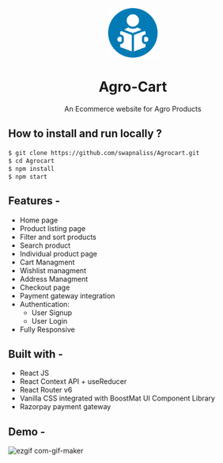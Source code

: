 <div align="center">
  <img src="src/assets/logo.png" height="100" width="100" alt="logo"/>
  
# Agro-Cart
  An Ecommerce website for Agro Products 
</div>

## **How to install and run locally ?**

```
$ git clone https://github.com/swapnaliss/Agrocart.git
$ cd Agrocart
$ npm install
$ npm start
```
## **Features -**

- Home page
- Product listing page
- Filter and sort products
- Search product
- Individual product page
- Cart Managment
- Wishlist managment
- Address Managment
- Checkout page
- Payment gateway integration
- Authentication:
  - User Signup
  - User Login
 - Fully Responsive

## **Built with -**

- React JS
- React Context API + useReducer
- React Router v6
- Vanilla CSS integrated with BoostMat UI Component Library
- Razorpay payment gateway

## **Demo -**
![ezgif com-gif-maker](https://user-images.githubusercontent.com/58260342/161412291-aec62d98-98bd-4902-8109-1069406702b4.gif)


